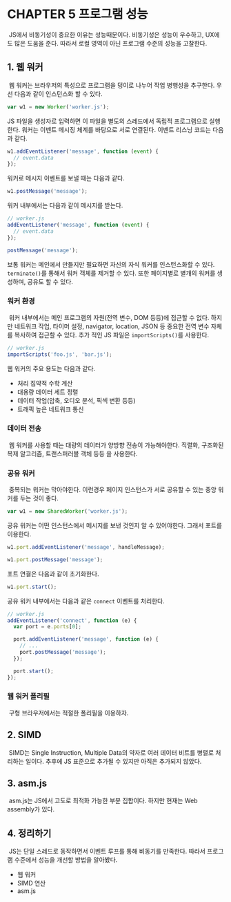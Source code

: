# CHAPTER 5 프로그램 성능

&nbsp;JS에서 비동기성이 중요한 이유는 성능때문이다. 비동기성은 성능이 우수하고, UX에도 많은 도움을 준다. 따라서 로컬 영역이 아닌 프로그램 수준의 성능을 고찰한다.

## 1. 웹 워커

&nbsp;웹 워커는 브라우저의 특성으로 프로그램을 덩이로 나누어 작업 병행성을 추구한다. 우선 다음과 같이 인스턴스화 할 수 있다.

```javascript
var w1 = new Worker('worker.js');
```

JS 파일을 생성자로 입력하면 이 파일을 별도의 스레드에서 독립적 프로그램으로 실행한다. 워커는 이벤트 메시징 체계를 바탕으로 서로 연결된다. 이벤트 리스닝 코드는 다음과 같다.

```javascript
w1.addEventListener('message', function (event) {
  // event.data
});
```

워커로 메시지 이벤트를 보낼 때는 다음과 같다.

```javascript
w1.postMessage('message');
```

워커 내부에서는 다음과 같이 메시지를 받는다.

```javascript
// worker.js
addEventListener('message', function (event) {
  // event.data
});

postMessage('message');
```

보통 워커는 메인에서 만들지만 필요하면 자신의 자식 워커를 인스턴스화할 수 있다. `terminate()`를 통해서 워커 객체를 제거할 수 있다. 또한 페이지별로 별개의 워커를 생성하며, 공유도 할 수 있다.

### 워커 환경

&nbsp;워커 내부에서는 메인 프로그램의 자원(전역 변수, DOM 등등)에 접근할 수 없다. 하지만 네트워크 작업, 타이머 설정, navigator, location, JSON 등 중요한 전역 변수 자체를 복사하여 접근할 수 있다. 추가 적인 JS 파일은 `importScripts()`를 사용한다.

```javascript
// worker.js
importScripts('foo.js', 'bar.js');
```

웹 워커의 주요 용도는 다음과 같다.

- 처리 집약적 수학 계산
- 대용량 데이터 세트 정렬
- 데이터 작업(압축, 오디오 분석, 픽섹 변환 등등)
- 트래픽 높은 네트워크 통신

### 데이터 전송

&nbsp;웹 워커를 사용할 때는 대량의 데이터가 양방향 전송이 가능해야한다. 직렬화, 구조화된 복제 알고리즘, 트랜스퍼러블 객체 등등 을 사용한다.

### 공유 워커

&nbsp;중복되는 워커는 막아야한다. 이런경우 페이지 인스턴스가 서로 공유할 수 있는 중앙 워커를 두는 것이 좋다.

```javascript
var w1 = new SharedWorker('worker.js');
```

공유 워커는 어떤 인스턴스에서 메시지를 보낸 것인지 알 수 있어야한다. 그래서 포트를 이용한다.

```javascript
w1.port.addEventListener('message', handleMessage);

w1.port.postMessage('message');
```

포트 연결은 다음과 같이 초기화한다.

```javascript
w1.port.start();
```

공유 워커 내부에서는 다음과 같은 `connect` 이벤트를 처리한다.

```javascript
// worker.js
addEventListener('connect', function (e) {
  var port = e.ports[0];

  port.addEventListener('message', function (e) {
    // ...
    port.postMessage('message');
  });

  port.start();
});
```

### 웹 워커 폴리필

&nbsp;구형 브라우저에서는 적절한 폴리필을 이용하자.

## 2. SIMD

&nbsp;SIMD는 Single Instruction, Multiple Data의 약자로 여러 데이터 비트를 병렬로 처리하는 일이다. 추후에 JS 표준으로 추가될 수 있지만 아직은 추가되지 않았다.

## 3. asm.js

&nbsp;asm.js는 JS에서 고도로 최적화 가능한 부분 집합이다. 하지만 현재는 Web assembly가 있다.

## 4. 정리하기

&nbsp;JS는 단일 스레드로 동작하면서 이벤트 루프를 통해 비동기를 만족한다. 따라서 프로그램 수준에서 성능을 개선할 방법을 알아봤다.

- 웹 워커
- SIMD 연산
- asm.js
